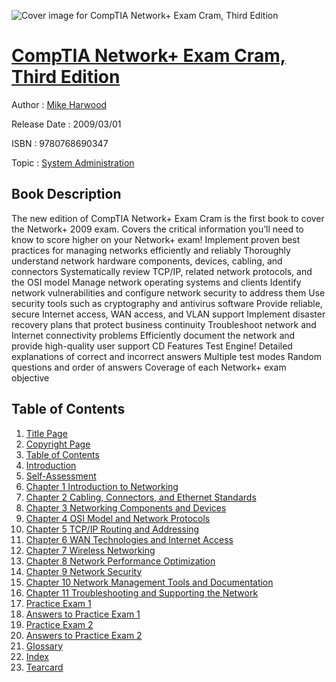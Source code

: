 ![Cover image for CompTIA Network+ Exam Cram, Third Edition](https://imgdetail.ebookreading.net/cover/cover/system_admin/EB9780768690347.jpg)

[CompTIA Network+ Exam Cram, Third Edition](https://ebookreading.net/view/book/CompTIA+Network%2B+Exam+Cram%2C+Third+Edition-EB9780768690347_1.html "CompTIA Network+ Exam Cram, Third Edition")
====================================================================================================================

Author : [Mike Harwood](https://ebookreading.net/search/author/Mike+Harwood)

Release Date : 2009/03/01

ISBN : 9780768690347

Topic : [System Administration](https://ebookreading.net/search/category/system-administration)

Book Description
-----------------

The new edition of CompTIA Network+ Exam Cram is the first book to cover the Network+ 2009 exam.
Covers the critical information you’ll need to know to score higher on your Network+ exam!
Implement proven best practices for managing networks efficiently and reliably
Thoroughly understand network hardware components, devices, cabling, and connectors
Systematically review TCP/IP, related network protocols, and the OSI model
Manage network operating systems and clients
Identify network vulnerabilities and configure network security to address them
Use security tools such as cryptography and antivirus software
Provide reliable, secure Internet access, WAN access, and VLAN support
Implement disaster recovery plans that protect business continuity
Troubleshoot network and Internet connectivity problems
Efficiently document the network and provide high-quality user support
CD Features Test Engine!
Detailed explanations of correct and incorrect answers
Multiple test modes
Random questions and order of answers
Coverage of each Network+ exam objective 
              
Table of Contents
-----------------

1. [Title Page](https://ebookreading.net/view/book/CompTIA+Network%2B+Exam+Cram%2C+Third+Edition-EB9780768690347_2.html#title)
1. [Copyright Page](https://ebookreading.net/view/book/CompTIA+Network%2B+Exam+Cram%2C+Third+Edition-EB9780768690347_2.html#copy)
1. [Table of Contents](https://ebookreading.net/view/book/CompTIA+Network%2B+Exam+Cram%2C+Third+Edition-EB9780768690347_4.html)
1. [Introduction](https://ebookreading.net/view/book/CompTIA+Network%2B+Exam+Cram%2C+Third+Edition-EB9780768690347_9.html)
1. [Self-Assessment](https://ebookreading.net/view/book/CompTIA+Network%2B+Exam+Cram%2C+Third+Edition-EB9780768690347_10.html)
1. [Chapter 1 Introduction to Networking](https://ebookreading.net/view/book/CompTIA+Network%2B+Exam+Cram%2C+Third+Edition-EB9780768690347_11.html#ch01)
1. [Chapter 2 Cabling, Connectors, and Ethernet Standards](https://ebookreading.net/view/book/CompTIA+Network%2B+Exam+Cram%2C+Third+Edition-EB9780768690347_12.html#ch02)
1. [Chapter 3 Networking Components and Devices](https://ebookreading.net/view/book/CompTIA+Network%2B+Exam+Cram%2C+Third+Edition-EB9780768690347_13.html#ch03)
1. [Chapter 4 OSI Model and Network Protocols](https://ebookreading.net/view/book/CompTIA+Network%2B+Exam+Cram%2C+Third+Edition-EB9780768690347_14.html#ch04)
1. [Chapter 5 TCP/IP Routing and Addressing](https://ebookreading.net/view/book/CompTIA+Network%2B+Exam+Cram%2C+Third+Edition-EB9780768690347_15.html#ch05)
1. [Chapter 6 WAN Technologies and Internet Access](https://ebookreading.net/view/book/CompTIA+Network%2B+Exam+Cram%2C+Third+Edition-EB9780768690347_16.html#ch06)
1. [Chapter 7 Wireless Networking](https://ebookreading.net/view/book/CompTIA+Network%2B+Exam+Cram%2C+Third+Edition-EB9780768690347_17.html#ch07)
1. [Chapter 8 Network Performance Optimization](https://ebookreading.net/view/book/CompTIA+Network%2B+Exam+Cram%2C+Third+Edition-EB9780768690347_18.html#ch08)
1. [Chapter 9 Network Security](https://ebookreading.net/view/book/CompTIA+Network%2B+Exam+Cram%2C+Third+Edition-EB9780768690347_19.html#ch09)
1. [Chapter 10 Network Management Tools and Documentation](https://ebookreading.net/view/book/CompTIA+Network%2B+Exam+Cram%2C+Third+Edition-EB9780768690347_20.html#ch10)
1. [Chapter 11 Troubleshooting and Supporting the Network](https://ebookreading.net/view/book/CompTIA+Network%2B+Exam+Cram%2C+Third+Edition-EB9780768690347_21.html#ch11)
1. [Practice Exam 1](https://ebookreading.net/view/book/CompTIA+Network%2B+Exam+Cram%2C+Third+Edition-EB9780768690347_22.html#pr1)
1. [Answers to Practice Exam 1](https://ebookreading.net/view/book/CompTIA+Network%2B+Exam+Cram%2C+Third+Edition-EB9780768690347_22.html#exam1)
1. [Practice Exam 2](https://ebookreading.net/view/book/CompTIA+Network%2B+Exam+Cram%2C+Third+Edition-EB9780768690347_23.html#pr2)
1. [Answers to Practice Exam 2](https://ebookreading.net/view/book/CompTIA+Network%2B+Exam+Cram%2C+Third+Edition-EB9780768690347_23.html#exam2)
1. [Glossary](https://ebookreading.net/view/book/CompTIA+Network%2B+Exam+Cram%2C+Third+Edition-EB9780768690347_24.html#gloss)
1. [Index](https://ebookreading.net/view/book/CompTIA+Network%2B+Exam+Cram%2C+Third+Edition-EB9780768690347_25.html#ind)
1. [Tearcard](https://ebookreading.net/view/book/CompTIA+Network%2B+Exam+Cram%2C+Third+Edition-EB9780768690347_26.html#tear)
